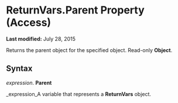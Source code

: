 
# ReturnVars.Parent Property (Access)

 **Last modified:** July 28, 2015

Returns the parent object for the specified object. Read-only  **Object**.

## Syntax

 _expression_. **Parent**

 _expression_A variable that represents a  **ReturnVars** object.

